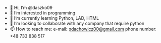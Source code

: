 - 👋 Hi, I’m @daszko09
- 👀 I’m interested in programming
- 🌱 I’m currently learning Python, LAD, HTML
- 💞️ I’m looking to collaborate with any company that require python
- 📫 How to reach me:
      e-mail: pdachowicz00@gmail.com
      phone number: +48 733 838 517


